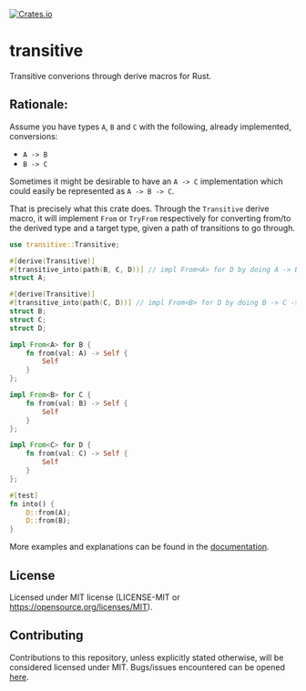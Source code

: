[![Crates.io](https://img.shields.io/crates/v/transitive.svg)](https://crates.io/crates/transitive)

# transitive
Transitive converions through derive macros for Rust.

## Rationale:
Assume you have types `A`, `B` and `C` with the following, already implemented, conversions:
- `A -> B`
- `B -> C`

Sometimes it might be desirable to have an `A -> C` implementation which could easily be represented as `A -> B -> C`.

That is precisely what this crate does. Through the `Transitive` derive macro, it will implement `From` or `TryFrom` respectively
for converting from/to the derived type and a target type, given a path of transitions to go through.

```rust
use transitive::Transitive;

#[derive(Transitive)]
#[transitive_into(path(B, C, D))] // impl From<A> for D by doing A -> B -> C -> D
struct A;

#[derive(Transitive)]
#[transitive_into(path(C, D))] // impl From<B> for D by doing B -> C -> D
struct B;
struct C;
struct D;

impl From<A> for B {
    fn from(val: A) -> Self {
        Self
    }
};

impl From<B> for C {
    fn from(val: B) -> Self {
        Self
    }
};

impl From<C> for D {
    fn from(val: C) -> Self {
        Self
    }
};

#[test]
fn into() {
    D::from(A);
    D::from(B);
}
```

More examples and explanations can be found in the [documentation](https://docs.rs/transitive/latest/transitive/).

## License
Licensed under MIT license (LICENSE-MIT or https://opensource.org/licenses/MIT).

## Contributing
Contributions to this repository, unless explicitly stated otherwise, will be considered licensed under MIT.
Bugs/issues encountered can be opened [here](https://github.com/bobozaur/transitive/issues).